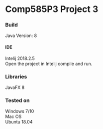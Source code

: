 # Comp585P3 Project 3

### Build
Java Version: 8 

#### IDE
Intelij 2018.2.5   
Open the project in Intelij compile and run.  

### Libraries
JavaFX 8

### Tested on
Windows 7/10  
Mac OS  
Ubuntu 18.04
